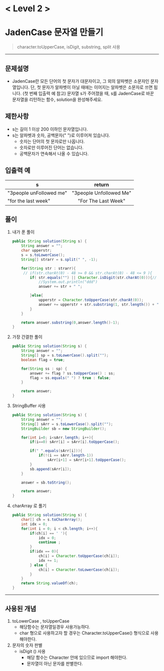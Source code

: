 

# < Level 2 > 

# JadenCase 문자열 만들기 

> character.toUpperCase, isDigit, substring, split 사용 

---

## 문제설명 

- JadenCase란 모든 단어의 첫 문자가 대문자이고, 그 외의 알파벳은 소문자인 문자열입니다. 단, 첫 문자가 알파벳이 아닐 때에는 이어지는 알파벳은 소문자로 쓰면 됩니다. (첫 번째 입출력 예 참고)
  문자열 s가 주어졌을 때, s를 JadenCase로 바꾼 문자열을 리턴하는 함수, solution을 완성해주세요.


## 제한사항 

- s는 길이 1 이상 200 이하인 문자열입니다.
- s는 알파벳과 숫자, 공백문자(" ")로 이루어져 있습니다.
  - 숫자는 단어의 첫 문자로만 나옵니다.
  - 숫자로만 이루어진 단어는 없습니다.
  - 공백문자가 연속해서 나올 수 있습니다.

## 입출력 예

| s                       |         return          |
| ----------------------- | :---------------------: |
| "3people unFollowed me" | "3people Unfollowed Me" |
| "for the last week"     |   "For The Last Week"   |

## 풀이 

1. 내가 푼 풀이 

   ```java
   public String solution(String s) {
       String answer = "";
       char upperstr;
       s = s.toLowerCase();
       String[] strarr = s.split(" ", -1);
   
       for(String str : strarr){
   		// if(str.charAt(0) - 48 >= 0 && str.charAt(0) - 48 <= 9 ){ 
           if( str.equals("") || Character.isDigit(str.charAt(0))){// 숫자인지 판별 
               //System.out.println("ddd")
               answer += str + " ";
   
           }else{
               upperstr = Character.toUpperCase(str.charAt(0));
               answer += upperstr + str.substring(1, str.length()) + " ";
           }
       }
   
       return answer.substring(0,answer.length()-1);
   }
   ```

2. 가장 간결한 풀이 

   ```java
   public String solution(String s) {
       String answer = "";
       String[] sp = s.toLowerCase().split("");
       boolean flag = true;
   
       for(String ss : sp) {
           answer += flag ? ss.toUpperCase() : ss;
           flag = ss.equals(" ") ? true : false;
       }
   
       return answer;
   }
   ```

3. StringBuffer 사용

   ```java
   public String solution(String s) {
       String answer = "";
       String[] sArr = s.toLowerCase().split("");
       StringBuilder sb = new StringBuilder();
   
       for(int i=0; i<sArr.length; i++){
           if(i==0) sArr[i] = sArr[i].toUpperCase();
   
           if(" ".equals(sArr[i])){
               if(!(i == sArr.length-1))
                   sArr[i+1] = sArr[i+1].toUpperCase();   
           }
           sb.append(sArr[i]);
       }
   
       answer = sb.toString();
   
       return answer;
   }
   ```

4. charArray 로 풀기

   ```java
   public String solution(String s) {
       char[] ch = s.toCharArray();
       int idx = 0;
       for(int i = 0; i < ch.length; i++){
           if(ch[i] == ' '){
               idx = 0;
               continue ;
           }     
           if(idx == 0){
               ch[i] = Character.toUpperCase(ch[i]);
               idx += 1;
           } else {
               ch[i] = Character.toLowerCase(ch[i]);
           }
       } 
       return String.valueOf(ch);
   }
   ```

   


---

## 사용된 개념

1. toLowerCase , toUpperCase 
   - 해당함수는 문자열일경우 사용가능하다. 
   - char 형으로 사용하고자 할 경우는 Character.toUpperCase() 형식으로 사용해야한다. 
2. 문자의 숫자 판별
   - isDigit () 사용
     - 해당 함수는 Character 안에 있으므로 import 해야한다. 
     - 문자열이 아닌 문자를 판별한다. 
